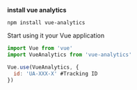 **install vue analytics**
```
npm install vue-analytics
```
Start using it your Vue application
```javaScript
import Vue from 'vue'
import VueAnalytics from 'vue-analytics'

Vue.use(VueAnalytics, {
  id: 'UA-XXX-X' #Tracking ID
})
```
<!--stackedit_data:
eyJoaXN0b3J5IjpbLTkyNDI4NDkxNl19
-->